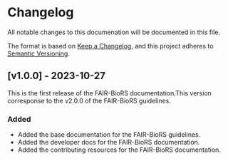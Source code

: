# Changelog

All notable changes to this documenation will be documented in this file.

The format is based on [Keep a Changelog](https://keepachangelog.com/en/1.0.0/),
and this project adheres to [Semantic Versioning](https://semver.org/spec/v2.0.0.html).

## [v1.0.0] - 2023-10-27

This is the first release of the FAIR-BioRS documentation.This version corresponse to the v2.0.0 of the FAIR-BioRS guidelines.

### Added

- Added the base documentation for the FAIR-BioRS guidelines.
- Added the developer docs for the FAIR-BioRS documentation.
- Added the contributing resources for the FAIR-BioRS documentation.
